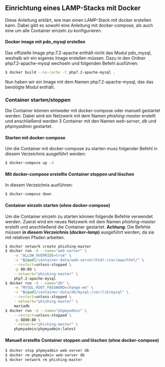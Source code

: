 ## Einrichtung eines LAMP-Stacks mit Docker
Diese Anleitung erklärt, wie man einen LAMP-Stack mit docker erstellen kann.
Dabei gibt es sowohl eine Anleitung mit docker-compose, als auch eine um alle Container einzeln zu konfigurieren.
#### Docker image mit pdo_mysql erstellen
Das offizielle Image php:7.2-apache enthält nicht das Modul pdo_mysql, weshalb wir ein eigenes Image erstellen müssen.
Dazu in den Ordner php7.2-apache-mysql wechseln und folgenden Befehl ausführen:
```bash
$ docker build --no-cache -t php7.2-apache-mysql .
```
Nun haben wir ein Image mit dem Namen php7.2-apache-mysql, das das benötigte Modul enthält.
### Container starten/stoppen
Die Container können entweder mit docker-compose oder manuell gestartet werden.
Dabei wird ein Netzwerk mit dem Namen *phishing-master* erstellt und anschließend werden 3 Container mit den Namen *web-server*, *db* und *phpmyadmin* gestartet.
#### Starten mit docker-compose
Um die Container mit docker-compose zu starten muss folgender Befehl in diesem Verzeichnis ausgeführt werden:
```bash
$ docker-compose up -d
```
#### Mit docker-compose erstellte Container stoppen und löschen
In diesem Verzeichnis ausführen:
```bash
$ docker-compose down
```
#### Container einzeln starten (ohne docker-compose)
Um die Container einzeln zu starten können folgende Befehle verwendet werden.
Zuerst wird ein neues Netzwerk mit dem Namen *phishing-master* erstellt und anschließend die Container gestartet.
**Achtung**: Die Befehle müssen **in diesem Verzeichnis (*docker-lamp*)** ausgeführt werden, da sie mit relativen Pfaden arbeiten.
```bash
$ docker network create phishing-master
$ docker run -d --name="web-server" \
    -e "ALLOW_OVERRIDE=true" \
    -v "$(pwd)/container-data/web-server/html:/var/www/html/" \
    --restart=unless-stopped \
    -p 80:80 \
    --network="phishing-master" \
    php7.2-apache-mysql
$ docker run -d --name="db" \
    -e "MYSQL_ROOT_PASSWORD=change-me" \
    -v "$(pwd)/container-data/db/mysql:/var/lib/mysql" \
    --restart=unless-stopped \
    --network="phishing-master" \
    mariadb
$ docker run -d --name="phpmyadmin" \
    --restart=unless-stopped \
    -p 8890:80 \
    --network="phishing-master" \
    phpmyadmin/phpmyadmin:latest
```
#### Manuell erstellte Container stoppen und löschen (ohne docker-compose)
```bash
$ docker stop phpmyadmin web-server db
$ docker rm phpmyadmin web-server db
$ docker network rm phishing-master
```
